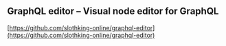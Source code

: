 ## GraphQL editor – Visual node editor for GraphQL
  
  [https://github.com/slothking-online/graphql-editor](https://github.com/slothking-online/graphql-editor)
